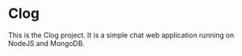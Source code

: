 ﻿# Clog


This is the Clog project. It is a simple chat web application running on NodeJS and MongoDB.